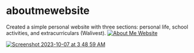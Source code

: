 # aboutmewebsite
Created a simple personal website with three sections: personal life, school activities, and extracurriculars (Walivest).
[![About Me Website](https://github.com/SFarruqui/aboutmewebsite/assets/113355829/affb827f-7a68-4537-a8cc-531fab97c5de.png)](https://drive.google.com/file/d/1R1QLcDsVMXMUSmfnxm3YVFxtGh7IltZI/view?usp=drive_link)

[![Screenshot 2023-10-07 at 3 48 59 AM](https://github.com/SFarruqui/aboutmewebsite/assets/113355829/215d89e9-6f0f-4378-9182-2143ceb7cf1b.png)](https://drive.google.com/file/d/1R1QLcDsVMXMUSmfnxm3YVFxtGh7IltZI/view?usp=drive_link)
